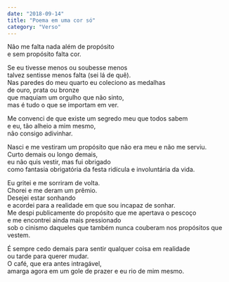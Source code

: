 ```yaml
---
date: "2018-09-14"
title: "Poema em uma cor só"
category: "Verso"
---
```



Não me falta nada além de propósito\
e sem propósito falta cor.

Se eu tivesse menos ou soubesse menos\
talvez sentisse menos falta (sei lá de quê).\
Nas paredes do meu quarto eu coleciono as medalhas\
de ouro, prata ou bronze\
que maquiam um orgulho que não sinto,\
mas é tudo o que se importam em ver.

Me convenci de que existe um segredo meu que todos sabem\
e eu, tão alheio a mim mesmo,\
não consigo adivinhar.

Nasci e me vestiram um propósito que não era meu e não me serviu.\
Curto demais ou longo demais,\
eu não quis vestir, mas fui obrigado\
como fantasia obrigatória da festa ridícula e involuntária da vida.

Eu gritei e me sorriram de volta.\
Chorei e me deram um prêmio.\
Desejei estar sonhando\
e acordei para a realidade em que sou incapaz de sonhar.\
Me despi publicamente do propósito que me apertava o pescoço\
e me encontrei ainda mais pressionado\
sob o cinismo daqueles que também nunca couberam nos propósitos que vestem.

É sempre cedo demais para sentir qualquer coisa em realidade\
ou tarde para querer mudar.\
O café, que era antes intragável,\
amarga agora em um gole de prazer e eu rio de mim mesmo.

